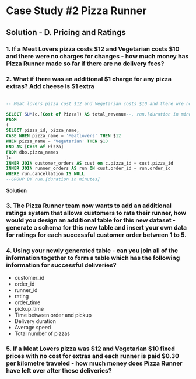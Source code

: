 # Case Study #2 Pizza Runner

## Solution - D. Pricing and Ratings

### 1. If a Meat Lovers pizza costs $12 and Vegetarian costs $10 and there were no charges for changes - how much money has Pizza Runner made so far if there are no delivery fees?

### 2. What if there was an additional $1 charge for any pizza extras? Add cheese is $1 extra

```sql

-- Meat lovers pizza cost $12 and Vegetarian costs $10 and there wre no charges

SELECT SUM(c.[Cost of Pizza]) AS total_revenue--, run.[duration in minutes] 
FROM 
(
SELECT pizza_id, pizza_name,
CASE WHEN pizza_name = 'Meatlovers' THEN $12
WHEN pizza_name = 'Vegetarian' THEN $10
END AS [Cost of Pizza]
FROM dbo.pizza_names
)c
INNER JOIN customer_orders AS cust on c.pizza_id = cust.pizza_id
INNER JOIN runner_orders AS run ON cust.order_id = run.order_id
WHERE run.cancellation IS NULL
--GROUP BY run.[duration in minutes]

```

**Solution**



### 3. The Pizza Runner team now wants to add an additional ratings system that allows customers to rate their runner, how would you design an additional table for this new dataset - generate a schema for this new table and insert your own data for ratings for each successful customer order between 1 to 5.

### 4. Using your newly generated table - can you join all of the information together to form a table which has the following information for successful deliveries?
-  customer_id
-  order_id
-  runner_id
-  rating
-  order_time
-  pickup_time
-  Time between order and pickup
-  Delivery duration
-  Average speed
-  Total number of pizzas

### 5. If a Meat Lovers pizza was $12 and Vegetarian $10 fixed prices with no cost for extras and each runner is paid $0.30 per kilometre traveled - how much money does Pizza Runner have left over after these deliveries?

